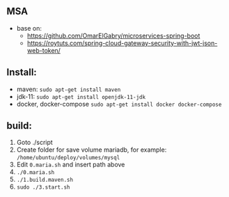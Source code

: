 ## MSA
- base on: 
  - https://github.com/OmarElGabry/microservices-spring-boot
  - https://roytuts.com/spring-cloud-gateway-security-with-jwt-json-web-token/

## Install:
- maven:
  `sudo apt-get install maven`
- jdk-11: 
  `sudo apt-get install openjdk-11-jdk`
- docker, docker-compose
  `sudo apt-get install docker docker-compose`
## build:
1. Goto ./script
2. Create folder for save volume mariadb, for example: `/home/ubuntu/deploy/volumes/mysql`
3. Edit `0.maria.sh` and insert path above
4. `./0.maria.sh`
5. `./1.build.maven.sh`
6. `sudo ./3.start.sh`
